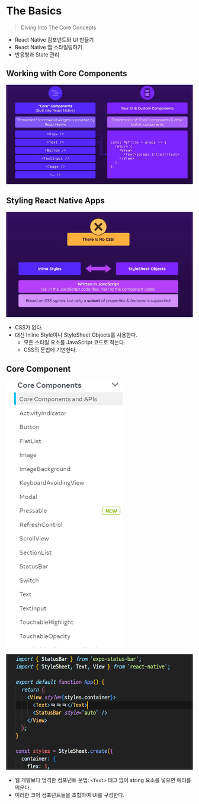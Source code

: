 # The Basics

> Diving Into The Core Concepts

- React Native 컴포넌트와 UI 만들기
- React Native 앱 스타일링하기
- 반응형과 State 관리



## Working with Core Components

![image-20220910095834247](02_The%20Basics.assets/image-20220910095834247.png)



## Styling React Native Apps

![image-20220910120951749](02_The%20Basics.assets/image-20220910120951749.png)

- CSS가 없다.
- 대신 Inline Style이나 StyleSheet Objects를 사용한다.
  - 모든 스타일 요소를 JavaScript 코드로 적는다.
  - CSS의 문법에 기반한다.



## Core Component

![image-20220910131849801](02_The%20Basics.assets/image-20220910131849801.png)

![image-20220910131313923](02_The%20Basics.assets/image-20220910131313923.png)



- 웹 개발보다 엄격한 컴포넌트 문법: `<Text>` 태그 없이 string 요소를 넣으면 에러를 띄운다.
- 이러한 코어 컴포넌트들을 조합하여 UI를 구성한다.
